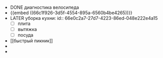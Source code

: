 - DONE диагностика велосипеда
- {{embed ((66c1f926-3d5f-4554-895a-6560b4be4265))}}
- LATER уборка кухни:
  id:: 66e0c2a7-27d7-4223-86ed-048e222e4a15
  * [ ] плита
  * [ ] вытяжка
  * [ ] посуда
- [[быстрый пикник]]
-
-